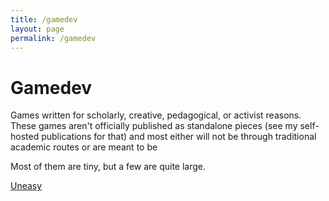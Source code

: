 ```yaml
---
title: /gamedev
layout: page
permalink: /gamedev
---
```


# Gamedev

Games written for scholarly, creative, pedagogical, or activist reasons. These games aren't officially published as standalone pieces (see my self-hosted publications for that) and most either will not be through traditional academic routes or are meant to be  

Most of them are tiny, but a few are quite large.

<a href="visforvali.github.io/uneasy-lies-the-head.html">Uneasy</a>